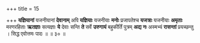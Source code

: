 +++
title = 15

+++
**यज्ञियानां** यजनीयानां **देवानाम्** अपि **यज्ञियाः** यजनीयाः **मनोः** प्रजापतेश्च **यजत्राः** यजनीयाः **अमृताः** मरणरहिताः **ऋतज्ञाः** सत्यज्ञाः **ये** देवाः सन्ति **ते** सर्वे **उरुगायं** बहुकीर्तिं पुत्रम् **अद्य** **नः** अस्मभ्यं **रासन्तां** प्रयच्छन्तु । सिद्ध एवोत्तमः पादः ॥ ॥ ३० ॥